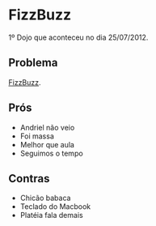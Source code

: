 # FizzBuzz

1º Dojo que aconteceu no dia 25/07/2012.

## Problema
[FizzBuzz](http://en.wikipedia.org/wiki/Bizz_buzz).

## Prós
- Andriel não veio
- Foi massa
- Melhor que aula
- Seguimos o tempo

## Contras
- Chicão babaca
- Teclado do Macbook
- Platéia fala demais